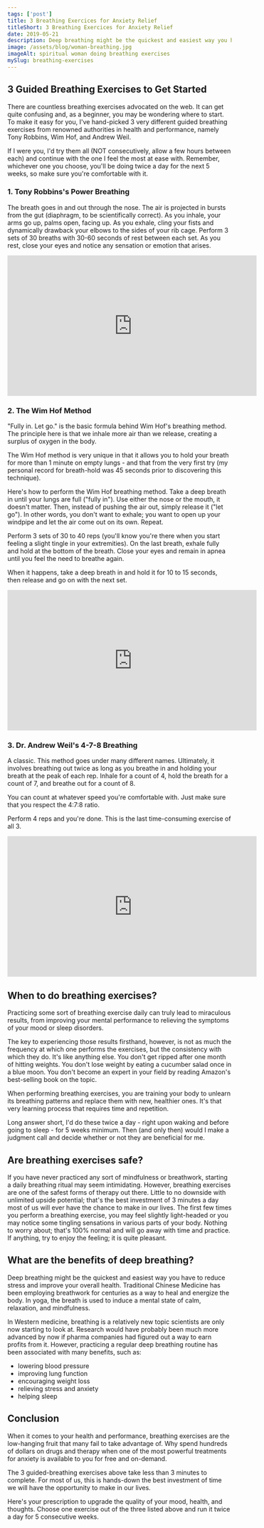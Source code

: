 ```yaml
---
tags: ['post']
title: 3 Breathing Exercices for Anxiety Relief
titleShort: 3 Breathing Exercices for Anxiety Relief
date: 2019-05-21
description: Deep breathing might be the quickest and easiest way you have to reduce stress and improve your overall health. Here are 3 breathing techniques to know and practice daily.
image: /assets/blog/woman-breathing.jpg
imageAlt: spiritual woman doing breathing exercises
mySlug: breathing-exercises
---
```


## 3 Guided Breathing Exercises to Get Started

There are countless breathing exercises advocated on the web. It can get quite confusing and, as a beginner, you may be wondering where to start.
To make it easy for you, I've hand-picked 3 very different guided breathing exercises from renowned authorities in health and performance, namely Tony Robbins, Wim Hof, and Andrew Weil.

If I were you, I'd try them all (NOT consecutively, allow a few hours between each) and continue with the one I feel the most at ease with. Remember, whichever one you choose, you'll be doing twice a day for the next 5 weeks, so make sure you're comfortable with it.

### 1. Tony Robbins's Power Breathing

The breath goes in and out through the nose. The air is projected in bursts from the gut (diaphragm, to be scientifically correct). As you inhale, your arms go up, palms open, facing up. As you exhale, cling your fists and dynamically drawback your elbows to the sides of your rib cage.
Perform 3 sets of 30 breaths with 30-60 seconds of rest between each set. As you rest, close your eyes and notice any sensation or emotion that arises.

<iframe src="https://www.youtube.com/embed/yJ8TTMfhIfo?start=3400" width="560" height="315" frameborder="0" allowfullscreen="allowfullscreen"></iframe>

### 2. The Wim Hof Method

"Fully in. Let go." is the basic formula behind Wim Hof's breathing method. The principle here is that we inhale more air than we release, creating a surplus of oxygen in the body.

The Wim Hof method is very unique in that it allows you to hold your breath for more than 1 minute on empty lungs - and that from the very first try (my personal record for breath-hold was 45 seconds prior to discovering this technique).

Here's how to perform the Wim Hof breathing method. Take a deep breath in until your lungs are full ("fully in"). Use either the nose or the mouth, it doesn't matter. Then, instead of pushing the air out, simply release it ("let go"). In other words, you don't want to exhale; you want to open up your windpipe and let the air come out on its own. Repeat.

Perform 3 sets of 30 to 40 reps (you'll know you're there when you start feeling a slight tingle in your extremities). On the last breath, exhale fully and hold at the bottom of the breath. Close your eyes and remain in apnea until you feel the need to breathe again.

When it happens, take a deep breath in and hold it for 10 to 15 seconds, then release and go on with the next set.

<iframe src="https://www.youtube.com/embed/3Y8Jk1FUv_o?start=24" width="560" height="315" frameborder="0" allowfullscreen="allowfullscreen"></iframe>

### 3. Dr. Andrew Weil's 4-7-8 Breathing

A classic. This method goes under many different names. Ultimately, it involves breathing out twice as long as you breathe in and holding your breath at the peak of each rep.
Inhale for a count of 4, hold the breath for a count of 7, and breathe out for a count of 8.

You can count at whatever speed you're comfortable with. Just make sure that you respect the 4:7:8 ratio.

Perform 4 reps and you're done. This is the last time-consuming exercise of all 3.

<iframe src="https://www.youtube.com/embed/gz4G31LGyog?start=52" width="560" height="315" frameborder="0" allowfullscreen="allowfullscreen"></iframe>

## When to do breathing exercises?

Practicing some sort of breathing exercise daily can truly lead to miraculous results, from improving your mental performance to relieving the symptoms of your mood or sleep disorders.

The key to experiencing those results firsthand, however, is not as much the frequency at which one performs the exercises, but the consistency with which they do.
It's like anything else. You don't get ripped after one month of hitting weights. You don't lose weight by eating a cucumber salad once in a blue moon. You don't become an expert in your field by reading Amazon's best-selling book on the topic.

When performing breathing exercises, you are training your body to unlearn its breathing patterns and replace them with new, healthier ones. It's that very learning process that requires time and repetition.

Long answer short, I'd do these twice a day - right upon waking and before going to sleep - for 5 weeks minimum. Then (and only then) would I make a judgment call and decide whether or not they are beneficial for me.

## Are breathing exercises safe?

If you have never practiced any sort of mindfulness or breathwork, starting a daily breathing ritual may seem intimidating. However, breathing exercises are one of the safest forms of therapy out there. Little to no downside with unlimited upside potential; that's the best investment of 3 minutes a day most of us will ever have the chance to make in our lives.
The first few times you perform a breathing exercise, you may feel slightly light-headed or you may notice some tingling sensations in various parts of your body. Nothing to worry about; that's 100% normal and will go away with time and practice. If anything, try to enjoy the feeling; it is quite pleasant.

## What are the benefits of deep breathing?

Deep breathing might be the quickest and easiest way you have to reduce stress and improve your overall health. Traditional Chinese Medicine has been employing breathwork for centuries as a way to heal and energize the body. In yoga, the breath is used to induce a mental state of calm, relaxation, and mindfulness.

In Western medicine, breathing is a relatively new topic scientists are only now starting to look at. Research would have probably been much more advanced by now if pharma companies had figured out a way to earn profits from it. However, practicing a regular deep breathing routine has been associated with many benefits, such as:

- lowering blood pressure
- improving lung function
- encouraging weight loss
- relieving stress and anxiety
- helping sleep

## Conclusion

When it comes to your health and performance, breathing exercises are the low-hanging fruit that many fail to take advantage of. Why spend hundreds of dollars on drugs and therapy when one of the most powerful treatments for anxiety is available to you for free and on-demand.

The 3 guided-breathing exercises above take less than 3 minutes to complete. For most of us, this is hands-down the best investment of time we will have the opportunity to make in our lives.

Here's your prescription to upgrade the quality of your mood, health, and thoughts. Choose one exercise out of the three listed above and run it twice a day for 5 consecutive weeks.
